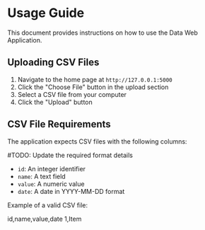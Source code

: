 # Usage Guide

This document provides instructions on how to use the Data Web Application.

## Uploading CSV Files

1. Navigate to the home page at `http://127.0.0.1:5000`
2. Click the "Choose File" button in the upload section
3. Select a CSV file from your computer
4. Click the "Upload" button

## CSV File Requirements

The application expects CSV files with the following columns:

#TODO: Update the required format details 

- `id`: An integer identifier
- `name`: A text field
- `value`: A numeric value
- `date`: A date in YYYY-MM-DD format

Example of a valid CSV file:

id,name,value,date
1,Item 